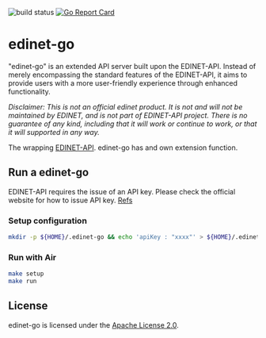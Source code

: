 ![build status](https://github.com/tkitsunai/edinet-go/actions/workflows/go-build.yml/badge.svg)
[![Go Report Card](https://goreportcard.com/badge/github.com/tkitsunai/edinet-go)](https://goreportcard.com/report/github.com/tkitsunai/edinet-go)

# edinet-go

"edinet-go" is an extended API server built upon the EDINET-API. Instead of merely encompassing the standard features of the EDINET-API, it aims to provide users with a more user-friendly experience through enhanced functionality.

_Disclaimer: This is not an official edinet product. It is not and will not be maintained by EDINET, and is not part of EDINET-API project. There is no guarantee of any kind, including that it will work or continue to work, or that it will supported in any way._

The wrapping [EDINET-API](http://disclosure.edinet-fsa.go.jp/).
edinet-go has and own extension function.

## Run a edinet-go

EDINET-API requires the issue of an API key.
Please check the official website for how to issue API key. [Refs](https://disclosure2.edinet-fsa.go.jp/)

### Setup configuration

```bash
mkdir -p ${HOME}/.edinet-go && echo 'apiKey : "xxxx"' > ${HOME}/.edinet-go/.edinet-apikey.yml
```

### Run with Air

```bash
make setup
make run
```

## License

edinet-go is licensed under the [Apache License 2.0](LICENSE).
